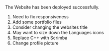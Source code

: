 The Website has been deployed successfully.

1. Need to fix responsiveness
2. Add some portfolio files
3. Consider changing the websites title
4. May want to size down the Languages icons
5. Replace C++ with Scrimba
6. Change profile picture

